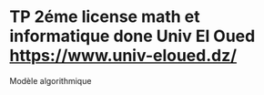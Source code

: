 # TP  2éme license math et informatique  done Univ El Oued https://www.univ-eloued.dz/
Modèle algorithmique
